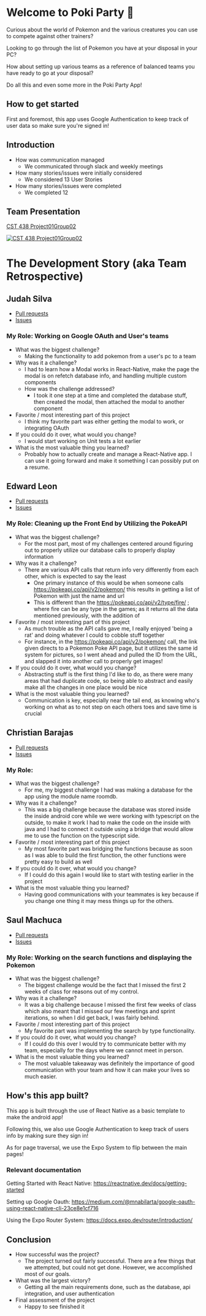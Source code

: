 # Welcome to Poki Party 👋

Curious about the world of Pokemon and the various creatures you can use to compete against other trainers?

Looking to go through the list of Pokemon you have at your disposal in your PC?

How about setting up various teams as a reference of balanced teams you have ready to go at your disposal?

Do all this and even some more in the Poki Party App!

## How to get started

First and foremost, this app uses Google Authentication to keep track of user data so make sure you're signed in!

## Introduction

* How was communication managed
  * We communicated through slack and weekly meetings
* How many stories/issues were initially considered
  * We considered 13 User Stories
* How many stories/issues were completed
  * We completed 12
 
## Team Presentation

[CST 438 Project01Group02](https://www.youtube.com/watch?v=aRg6y6ORcZY)

[![CST 438 Project01Group02](https://img.youtube.com/vi/aRg6y6ORcZY/0.jpg)](https://www.youtube.com/watch?v=aRg6y6ORcZY)

# The Development Story (aka Team Retrospective)

## Judah Silva
- [Pull requests](https://github.com/JustNekoChris/CST438-Project1-Grp2/pulls?q=is%3Apr+is%3Aclosed+author%3AJudah-Silva)
- [Issues](https://github.com/JustNekoChris/CST438-Project1-Grp2/issues?q=is%3Aissue+assignee%3AJudah-Silva)

### My Role: Working on Google OAuth and User's teams
+ What was the biggest challenge? 
  + Making the functionality to add pokemon from a user's pc to a team
+ Why was it a challenge?
  + I had to learn how a Modal works in React-Native, make the page the modal is on refetch database info, and handling multiple custom components
  + How was the challenge addressed?
    + I took it one step at a time and completed the database stuff, then created the modal, then attached the modal to another component
+ Favorite / most interesting part of this project
  + I think my favorite part was either getting the modal to work, or integrating OAuth
+ If you could do it over, what would you change?
  + I would start working on Unit tests a lot earlier
+ What is the most valuable thing you learned?
  + Probably how to actually create and manage a React-Native app. I can use it going forward and make it something I can possibly put on a resume.

## Edward Leon
- [Pull requests](https://github.com/JustNekoChris/CST438-Project1-Grp2/pulls?q=is%3Apr+is%3Aclosed+author%3AEdwardLe0n)
- [Issues](https://github.com/JustNekoChris/CST438-Project1-Grp2/issues?q=is%3Aissue+assignee%3AEdwardLe0n+)

### My Role: Cleaning up the Front End by Utilizing the PokeAPI 
+ What was the biggest challenge? 
  + For the most part, most of my challenges centered around figuring out to properly utilize our database calls to properly display information 
+ Why was it a challenge?
  + There are various API calls that return info very differently from each other, which is expected to say the least
    + One primary instance of this would be when someone calls https://pokeapi.co/api/v2/pokemon/ this results in getting a list of Pokemon with just the name and url
    + This is different than the https://pokeapi.co/api/v2/type/fire/ ; where fire can be any type in the games; as it returns all the data mentioned previously, with the addition of   
+ Favorite / most interesting part of this project
  + As much trouble as the API calls gave me, I really enjoyed 'being a rat' and doing whatever I could to cobble stuff together
  + For instance, in the https://pokeapi.co/api/v2/pokemon/ call, the link given directs to a Pokemon Poke API page, but it utilizes the same id system for pictures, so I went ahead and pulled the ID from the URL, and slapped it into another call to properly get images!
+ If you could do it over, what would you change?
  + Abstracting stuff is the first thing I'd like to do, as there were many areas that had duplicate code, so being able to abstract and easily make all the changes in one place would be nice
+ What is the most valuable thing you learned?
  + Communication is key, especially near the tail end, as knowing who's working on what as to not step on each others toes and save time is crucial
 
 ## Christian Barajas
- [Pull requests](https://github.com/JustNekoChris/CST438-Project1-Grp2/pulls?q=is%3Apr+is%3Aclosed+author%3AJustNekoChris)
- [Issues](https://github.com/JustNekoChris/CST438-Project1-Grp2/issues?q=is%3Aissue+assignee%3AJustNekoChris)

### My Role: 
+ What was the biggest challenge? 
  + For me, my biggest challenge I had was making a database for the app using the module name roomdb.
+ Why was it a challenge?
  + This was a big challenge because the database was stored inside the inside android core while we were working with typescript on the outside, to make it work I had to make the code on the inside with java and I had to connect it outside using a bridge that would allow me to use the function on the typescript side.
+ Favorite / most interesting part of this project
  + My most favorite part was bridging the functions because as soon as I was able to build the first function, the other functions were pretty easy to build as well
+ If you could do it over, what would you change?
  + If I could do this again I would like to start with testing earlier in the project 
+ What is the most valuable thing you learned?
  + Having good communications with your teammates is key because if you change one thing it may mess things up for the others.

## Saul Machuca
- [Pull requests](https://github.com/JustNekoChris/CST438-Project1-Grp2/issues?q=is%3Aclosed+is%3Amerged+head%3Asaul-week2)
- [Issues](https://github.com/JustNekoChris/CST438-Project1-Grp2/issues?q=is%3Aissue+assignee%3ABetterCallSaulM)

### My Role: Working on the search functions and displaying the Pokemon
+ What was the biggest challenge? 
  + The biggest challenge would be the fact that I missed the first 2 weeks of class for reasons out of my control.
+ Why was it a challenge?
  + It was a big challenge because I missed the first few weeks of class which also meant that I missed our few meetings and sprint iterations, so when I did get back, I was fairly behind.
+ Favorite / most interesting part of this project
  + My favorite part was implementing the search by type functionality.
+ If you could do it over, what would you change?
  + If I could do this over I would try to communicate better with my team, especially for the days where we cannot meet in person.
+ What is the most valuable thing you learned?
  + The most valuable takeaway was definitely the importance of good communication with your team and how it can make your lives so much easier.

## How's this app built?

This app is built through the use of React Native as a basic template to make the android app!

Following this, we also use Google Authentication to keep track of users info by making sure they sign in!

As for page traversal, we use the Expo System to flip between the main pages!

### Relevant documentation

Getting Started with React Native: https://reactnative.dev/docs/getting-started

Setting up Google Oauth: https://medium.com/@mnabilarta/google-oauth-using-react-native-cli-23ce8e1cf716 

Using the Expo Router System: https://docs.expo.dev/router/introduction/

## Conclusion

- How successful was the project?
  - The project turned out fairly successful. There are a few things that we attempted, but could not get done. However, we accomplished most of our goals.
- What was the largest victory?
  - Getting all the main requirements done, such as the database, api integration, and user authentication
- Final assessment of the project
  - Happy to see finished it
